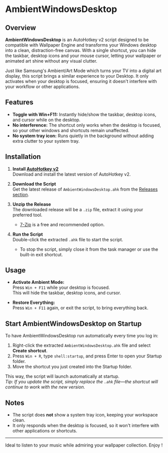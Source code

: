 # AmbientWindowsDesktop

## Overview

**AmbientWindowsDesktop** is an AutoHotkey v2 script designed to be compatible with Wallpaper Engine and transforms your Windows desktop into a clean, distraction-free canvas. With a single shortcut, you can hide the taskbar, desktop icons and your mouse cursor, letting your wallpaper or animated art shine without any visual clutter.

Just like Samsung's Ambient/Art Mode which turns your TV into a digital art display, this script brings a similar experience to your Desktop. It only activates when your desktop is focused, ensuring it doesn't interfere with your workflow or other applications.

## Features

- **Toggle with Win+F11:** Instantly hide/show the taskbar, desktop icons, and cursor while on the desktop.
- **No interference:** The shortcut only works when the desktop is focused, so your other windows and shortcuts remain unaffected.
- **No system tray icon:** Runs quietly in the background without adding extra clutter to your system tray.

## Installation

1. **Install [AutoHotkey v2](https://www.autohotkey.com/download/ahk-v2.exe)**  
   Download and install the latest version of AutoHotkey v2.

2. **Download the Script**  
   Get the latest release of `AmbientWindowsDesktop.ahk` from the [Releases section](https://github.com/daydreamer451/AmbientWindowsDesktop/releases).

3. **Unzip the Release**  
   The downloaded release will be a `.zip` file, extract it using your preferred tool.  
   - [7-Zip](https://www.7-zip.org/) is a free and recommended option.

4. **Run the Script**  
   Double-click the extracted `.ahk` file to start the script.  
   - To stop the script, simply close it from the task manager or use the built-in exit shortcut.

## Usage

- **Activate Ambient Mode:**  
  Press `Win + F11` while your desktop is focused.  
  This will hide the taskbar, desktop icons, and cursor.

- **Restore Everything:**  
  Press `Win + F11` again, or exit the script, to bring everything back.

## Start AmbientWindowsDesktop on Startup

To have AmbientWindowsDesktop run automatically every time you log in:

1. Right-click the extracted `AmbientWindowsDesktop.ahk` file and select **Create shortcut**.
2. Press `Win + R`, type `shell:startup`, and press Enter to open your Startup folder.
3. Move the shortcut you just created into the Startup folder.

This way, the script will launch automatically at startup.  
*Tip: If you update the script, simply replace the `.ahk` file—the shortcut will continue to work with the new version.*

## Notes

- The script does **not** show a system tray icon, keeping your workspace clean.
- It only responds when the desktop is focused, so it won't interfere with other applications or shortcuts.

---

Ideal to listen to your music while admiring your wallpaper collection. Enjoy !
